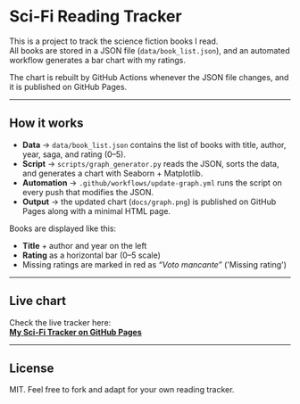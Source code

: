 # Sci-Fi Reading Tracker

This is a project to track the science fiction books I read.  
All books are stored in a JSON file (`data/book_list.json`), and an automated workflow generates a bar chart with my ratings.  

The chart is rebuilt by GitHub Actions whenever the JSON file changes, and it is published on GitHub Pages.

---

## How it works

- **Data** → `data/book_list.json` contains the list of books with title, author, year, saga, and rating (0–5).
- **Script** → `scripts/graph_generator.py` reads the JSON, sorts the data, and generates a chart with Seaborn + Matplotlib.
- **Automation** → `.github/workflows/update-graph.yml` runs the script on every push that modifies the JSON.
- **Output** → the updated chart (`docs/graph.png`) is published on GitHub Pages along with a minimal HTML page.


Books are displayed like this:

- **Title** + author and year on the left
- **Rating** as a horizontal bar (0–5 scale)
- Missing ratings are marked in red as *“Voto mancante”* ('Missing rating')

---

## Live chart

Check the live tracker here:  
**[My Sci-Fi Tracker on GitHub Pages](https://4l3b.github.io/scifi_books/)**

---

## License

MIT. Feel free to fork and adapt for your own reading tracker.
